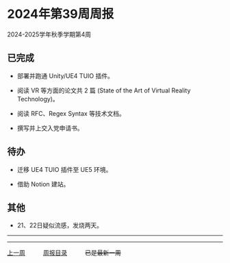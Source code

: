 # 2024年第39周周报

2024-2025学年秋季学期第4周

## 已完成

- 部署并跑通 Unity/UE4 TUIO 插件。

- 阅读 VR 等方面的论文共 2 篇 (State of the Art of Virtual Reality Technology)。

- 阅读 RFC、Regex Syntax 等技术文档。

- 撰写并上交入党申请书。

## 待办

- 迁移 UE4 TUIO 插件至 UE5 环境。

- 借助 Notion 建站。

## 其他

- 21、22日疑似流感，发烧两天。

---
---

[上一周](./202438.md)　　　[周报目录](./cjupau.md)　　　~~已是最新一周~~
